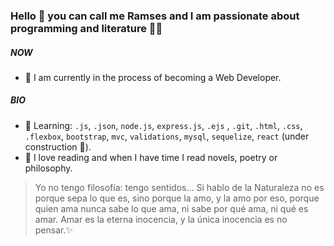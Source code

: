 ### Hello 👋 you can call me Ramses and I am passionate about programming and literature 📖💖

##### NOW

-   💎 I am currently in the process of becoming a Web Developer.

##### BIO

-   📌 Learning: `.js`, `.json`, `node.js`, `express.js`, `.ejs` , `.git`, `.html`, `.css`, `.flexbox`, `bootstrap`, `mvc`, `validations`, `mysql`, `sequelize`, `react` (under construction 📂).
-   📕 I love reading and when I have time I read novels, poetry or philosophy.

> Yo no tengo filosofía: tengo sentidos…
> Si hablo de la Naturaleza no es porque sepa lo que es, sino porque la amo, y la amo por eso,
> porque quien ama nunca sabe lo que ama,
> ni sabe por qué ama, ni qué es amar.
> Amar es la eterna inocencia,
> y la única inocencia es no pensar.✨

